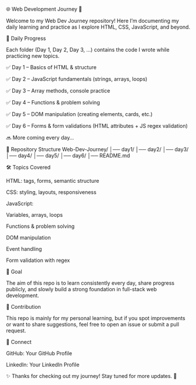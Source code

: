 🌐 Web Development Journey 🚀

Welcome to my Web Dev Journey repository!
Here I’m documenting my daily learning and practice as I explore HTML, CSS, JavaScript, and beyond.

📅 Daily Progress

Each folder (Day 1, Day 2, Day 3, …) contains the code I wrote while practicing new topics.

✅ Day 1 – Basics of HTML & structure

✅ Day 2 – JavaScript fundamentals (strings, arrays, loops)

✅ Day 3 – Array methods, console practice

✅ Day 4 – Functions & problem solving

✅ Day 5 – DOM manipulation (creating elements, cards, etc.)

✅ Day 6 – Forms & form validations (HTML attributes + JS regex validation)

🔜 More coming every day…

📂 Repository Structure
Web-Dev-Journey/
│── day1/
│── day2/
│── day3/
│── day4/
│── day5/
│── day6/
│── README.md

🛠️ Topics Covered

HTML: tags, forms, semantic structure

CSS: styling, layouts, responsiveness

JavaScript:

Variables, arrays, loops

Functions & problem solving

DOM manipulation

Event handling

Form validation with regex

🎯 Goal

The aim of this repo is to learn consistently every day, share progress publicly, and slowly build a strong foundation in full-stack web development.

🤝 Contribution

This repo is mainly for my personal learning, but if you spot improvements or want to share suggestions, feel free to open an issue or submit a pull request.

📌 Connect

GitHub: Your GitHub Profile

LinkedIn: Your LinkedIn Profile

✨ Thanks for checking out my journey! Stay tuned for more updates. 🚀
